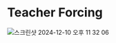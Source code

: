 # Teacher Forcing

![스크린샷 2024-12-10 오후 11 32 06](https://github.com/user-attachments/assets/a1225c63-13bb-4ef8-99ce-9e17c8fec7a9)
